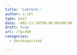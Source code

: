 ```yaml
---
title: 'Lektüre:'
author: a.sbl
type: post
date: -001-11-30T00:00:00+00:00
draft: true
url: /?p=368
categories:
  - Uncategorized

---
```

